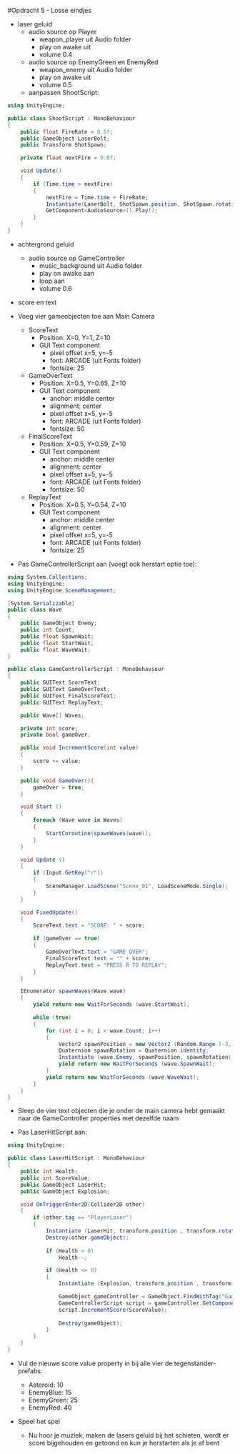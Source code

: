 #Opdracht 5 - Losse eindjes

* laser geluid 
    * audio source op Player
        * weapon_player uit Audio folder
        * play on awake uit
        * volume 0.4
    * audio source op EnemyGreen en EnemyRed
        * weapon_enemy uit Audio folder
        * play on awake uit
        * volume 0.5
    * aanpassen ShootScript:
```cs
using UnityEngine;

public class ShootScript : MonoBehaviour 
{
	public float FireRate = 0.5f;
	public GameObject LaserBolt;
	public Transform ShotSpawn;

	private float nextFire = 0.0f;

	void Update()
	{
		if (Time.time > nextFire)
		{
			nextFire = Time.time + FireRate;
			Instantiate(LaserBolt, ShotSpawn.position, ShotSpawn.rotation);
			GetComponent<AudioSource>().Play();
		}
	}
}
```

* achtergrond geluid
    * audio source op GameController
        * music_background uit Audio folder
        * play on awake aan
        * loop aan
        * volume 0.6

* score en text
* Voeg vier gameobjecten toe aan Main Camera
    * ScoreText
        * Position: X=0, Y=1, Z=10
        * GUI Text component
            * pixel offset x=5, y=-5
            * font: ARCADE (uit Fonts folder)
            * fontsize: 25
    * GameOverText
        * Position: X=0.5, Y=0.65, Z=10
        * GUI Text component
            * anchor: middle center
            * alignment: center
            * pixel offset x=5, y=-5
            * font: ARCADE (uit Fonts folder)
            * fontsize: 50
    * FinalScoreText
        * Position: X=0.5, Y=0.59, Z=10
        * GUI Text component
            * anchor: middle center
            * alignment: center
            * pixel offset x=5, y=-5
            * font: ARCADE (uit Fonts folder)
            * fontsize: 50
    * ReplayText
        * Position: X=0.5, Y=0.54, Z=10
        * GUI Text component
            * anchor: middle center
            * alignment: center
            * pixel offset x=5, y=-5
            * font: ARCADE (uit Fonts folder)
            * fontsize: 25
* Pas GameControllerScript aan (voegt ook herstart optie toe):
```cs
using System.Collections;
using UnityEngine;
using UnityEngine.SceneManagement;

[System.Serializable]
public class Wave 
{
	public GameObject Enemy;
	public int Count;
	public float SpawnWait;
	public float StartWait;
	public float WaveWait;
}

public class GameControllerScript : MonoBehaviour 
{
	public GUIText ScoreText;
	public GUIText GameOverText;
	public GUIText FinalScoreText;
	public GUIText ReplayText;

	public Wave[] Waves;

	private int score;
	private bool gameOver;

	public void IncrementScore(int value)
	{
		score += value;
	}

	public void GameOver(){
		gameOver = true;
	}

	void Start () 
	{
		foreach (Wave wave in Waves) 
		{
			StartCoroutine(spawnWaves(wave));
		}
	}

	void Update () 
	{
		if (Input.GetKey("r"))
		{
			SceneManager.LoadScene("Scene_01", LoadSceneMode.Single);
		}
	}

	void FixedUpdate()
	{
		ScoreText.text = "SCORE: " + score;

		if (gameOver == true)
		{
			GameOverText.text = "GAME OVER";
			FinalScoreText.text = "" + score;
			ReplayText.text = "PRESS R TO REPLAY";
		}
	}

	IEnumerator spawnWaves(Wave wave)
	{
		yield return new WaitForSeconds (wave.StartWait);

		while (true)
		{
			for (int i = 0; i < wave.Count; i++)
			{
				Vector2 spawnPosition = new Vector2 (Random.Range (-3, 3), 6);
				Quaternion spawnRotation = Quaternion.identity;
				Instantiate (wave.Enemy, spawnPosition, spawnRotation);
				yield return new WaitForSeconds (wave.SpawnWait);
			}
			yield return new WaitForSeconds (wave.WaveWait);
		}
	}
}
```
* Sleep de vier text objecten die je onder de main camera hebt gemaakt naar de GameController properties met dezelfde naam

* Pas LaserHitScript aan:
```cs
using UnityEngine;

public class LaserHitScript : MonoBehaviour 
{
	public int Health;
	public int ScoreValue;
	public GameObject LaserHit;
	public GameObject Explosion;

	void OnTriggerEnter2D(Collider2D other)
	{
		if (other.tag == "PlayerLaser")
		{
			Instantiate (LaserHit, transform.position , transform.rotation);
			Destroy(other.gameObject);
			
			if (Health > 0)
				Health--;

			if (Health <= 0)
			{
				Instantiate (Explosion, transform.position , transform.rotation);

				GameObject gameController = GameObject.FindWithTag("GameController");
				GameControllerScript script = gameController.GetComponent<GameControllerScript>();
				script.IncrementScore(ScoreValue);
				
				Destroy(gameObject);
			}
		}		
	}
}
```
* Vul de nieuwe score value property in bij alle vier de tegenstander-prefabs:
    * Asteroid: 10
    * EnemyBlue: 15 
    * EnemyGreen: 25
    * EnemyRed: 40

* Speel het spel
    * Nu hoor je muziek, maken de lasers geluid bij het schieten, wordt er score bijgehouden en getoond en kun je herstarten als je af bent